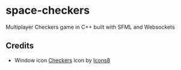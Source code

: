 # space-checkers

Multiplayer Checkers game in C++ built with SFML and Websockets



## Credits

- Window icon
  <a target="_blank" href="https://icons8.com/icon/AVjywBMTE-mJ/checkers">Checkers</a> icon by <a target="_blank" href="https://icons8.com">Icons8</a>
